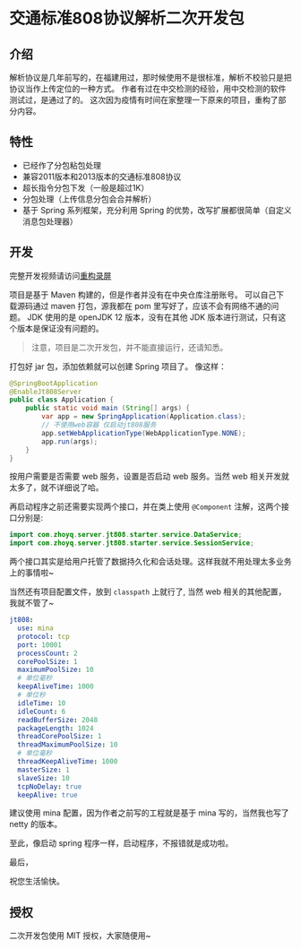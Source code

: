 # 交通标准808协议解析二次开发包

## 介绍

解析协议是几年前写的，在福建用过，那时候使用不是很标准，解析不校验只是把协议当作上传定位的一种方式。
作者有过在中交检测的经验，用中交检测的软件测试过，是通过了的。
这次因为疫情有时间在家整理一下原来的项目，重构了部分内容。

## 特性

* 已经作了分包粘包处理
* 兼容2011版本和2013版本的交通标准808协议
* 超长指令分包下发（一般是超过1K）
* 分包处理（上传信息分包会合并解析）
* 基于 Spring 系列框架，充分利用 Spring 的优势，改写扩展都很简单（自定义消息包处理器）

## 开发

完整开发视频请访问[重构录屏](https://space.bilibili.com/37839961)

项目是基于 Maven 构建的，但是作者并没有在中央仓库注册账号。
可以自己下载源码通过 maven 打包，源我都在 pom 里写好了，应该不会有网络不通的问题。
JDK 使用的是 openJDK 12 版本，没有在其他 JDK 版本进行测试，只有这个版本是保证没有问题的。

> 注意，项目是二次开发包，并不能直接运行，还请知悉。

打包好 jar 包，添加依赖就可以创建 Spring 项目了。
像这样：

```java
@SpringBootApplication
@EnableJt808Server
public class Application {
    public static void main (String[] args) {
        var app = new SpringApplication(Application.class);
        // 不使用web容器 仅启动jt808服务
        app.setWebApplicationType(WebApplicationType.NONE);
        app.run(args);
    }
}
```

按用户需要是否需要 web 服务，设置是否启动 web 服务。当然 web 相关开发就太多了，就不详细说了哈。

再启动程序之前还需要实现两个接口，并在类上使用 `@Component` 注解，这两个接口分别是:

```java
import com.zhoyq.server.jt808.starter.service.DataService;
import com.zhoyq.server.jt808.starter.service.SessionService;
```

两个接口其实是给用户托管了数据持久化和会话处理。这样我就不用处理太多业务上的事情啦~

当然还有项目配置文件，放到 `classpath` 上就行了, 当然 web 相关的其他配置，我就不管了~

```yaml
jt808:
  use: mina
  protocol: tcp
  port: 10001
  processCount: 2
  corePoolSize: 1
  maximumPoolSize: 10
  # 单位毫秒
  keepAliveTime: 1000
  # 单位秒
  idleTime: 10
  idleCount: 6
  readBufferSize: 2048
  packageLength: 1024
  threadCorePoolSize: 1
  threadMaximumPoolSize: 10
  # 单位毫秒
  threadKeepAliveTime: 1000
  masterSize: 1
  slaveSize: 10
  tcpNoDelay: true
  keepAlive: true
```

建议使用 mina 配置，因为作者之前写的工程就是基于 mina 写的，当然我也写了 netty 的版本。

至此，像启动 spring 程序一样，启动程序，不报错就是成功啦。

最后，

祝您生活愉快。

## 授权

二次开发包使用 MIT 授权，大家随便用~
